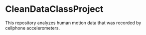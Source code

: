 # CleanDataClassProject
This repository analyzes human motion data that was recorded by cellphone accelerometers.

